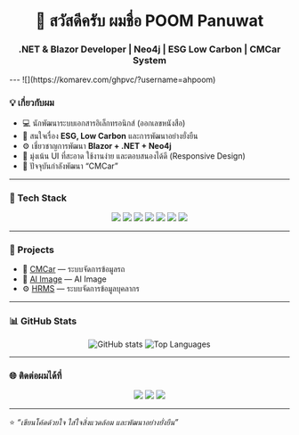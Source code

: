 <!-- 👋 Hi there section -->
<h1 align="center">👋 สวัสดีครับ ผมชื่อ POOM Panuwat</h1>
<h3 align="center">.NET & Blazor Developer | Neo4j | ESG Low Carbon | CMCar System</h3>
---
![](https://komarev.com/ghpvc/?username=ahpoom)


### 💡 เกี่ยวกับผม
- 💻 นักพัฒนาระบบเอกสารอิเล็กทรอนิกส์ (ออกเลขหนังสือ)
- 🌱 สนใจเรื่อง **ESG, Low Carbon** และการพัฒนาอย่างยั่งยืน
- ⚙️ เชี่ยวชาญการพัฒนา **Blazor + .NET + Neo4j**
- 🎯 มุ่งเน้น UI ที่สะอาด ใช้งานง่าย และตอบสนองได้ดี (Responsive Design)
- 🚀 ปัจจุบันกำลังพัฒนา “CMCar”

---

### 🧠 Tech Stack
<p align="center">
  <img src="https://img.shields.io/badge/.NET-512BD4?style=for-the-badge&logo=dotnet&logoColor=white" />
  <img src="https://img.shields.io/badge/Blazor-5C2D91?style=for-the-badge&logo=blazor&logoColor=white" />
  <img src="https://img.shields.io/badge/C%23-239120?style=for-the-badge&logo=c-sharp&logoColor=white" />
  <img src="https://img.shields.io/badge/Neo4j-008CC1?style=for-the-badge&logo=neo4j&logoColor=white" />
  <img src="https://img.shields.io/badge/PostgreSQL-336791?style=for-the-badge&logo=postgresql&logoColor=white" />
  <img src="https://img.shields.io/badge/React_Native-20232A?style=for-the-badge&logo=react&logoColor=61DAFB" />
  <img src="https://img.shields.io/badge/React-20232A?style=for-the-badge&logo=react&logoColor=61DAFB" />
</p>

---

### 📂 Projects
- 📄 [CMCar](https://github.com/ahpoom/CarTrackerReact) — ระบบจัดการข้อมูลรถ
- 🌿 [AI Image](https://github.com/ahpoom/AI-Image) — AI Image 
- ⚙️ [HRMS](https://github.com/ahpoom/HRMS_2025) — ระบบจัดการข้อมูลบุคลากร

---

### 📊 GitHub Stats
<p align="center">
  <img src="https://github-readme-stats.vercel.app/api?username=ahpoom&show_icons=true&theme=tokyonight" alt="GitHub stats" />
  <img src="https://github-readme-stats.vercel.app/api/top-langs/?username=ahpoom&layout=compact&theme=tokyonight" alt="Top Languages" />
</p>

---

### 🌐 ติดต่อผมได้ที่
<p align="center">
  <a href="mailto:poompoom11234567@gmail.com"><img src="https://img.shields.io/badge/Email-poompoom11234567@gmail.com-red?style=for-the-badge&logo=gmail&logoColor=white" /></a>
  <a href="https://linkedin.com/in/ภานุวัฒน์-บัวเพชร-ahpoom-aiya-95831a285"><img src="https://img.shields.io/badge/LinkedIn-ภานุวัฒน์-บัวเพชร-ahpoom-aiya-95831a285-blue?style=for-the-badge&logo=linkedin&logoColor=white" /></a>
  <a href="https://github.com/ahpoom"><img src="https://img.shields.io/badge/GitHub-ahpoom-black?style=for-the-badge&logo=github&logoColor=white" /></a>
</p>

---

⭐️ *“เขียนโค้ดด้วยใจ ใส่ใจสิ่งแวดล้อม และพัฒนาอย่างยั่งยืน”*
